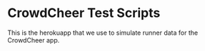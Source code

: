 CrowdCheer Test Scripts
=============
This is the herokuapp that we use to simulate runner data for the CrowdCheer app.
